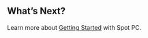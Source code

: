 <meta name="robots" content="noindex">



## What’s Next?

Learn more about [Getting Started](spot-pc/getting-started) with Spot PC.
